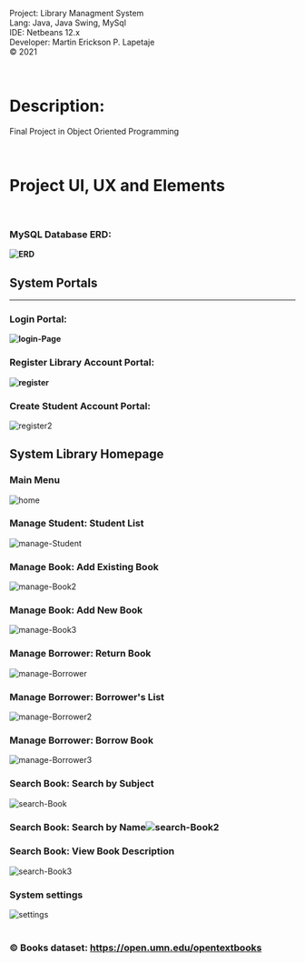 Project: Library Managment System  
Lang: Java, Java Swing, MySql  
IDE: Netbeans 12.x  
Developer: Martin Erickson P. Lapetaje  
&copy; 2021

<br>

# <b> Description:</b>

Final Project in Object Oriented Programming

<br>

# <b>Project UI, UX and Elements<b>

<br>

### <b> MySQL Database ERD:</b>

<img src="https://i.ibb.co/2kzLNHD/ERD.png" alt="ERD" border="0"><br>

## System Portals

<hr>

### <b>Login Portal: </b>

<img src="https://i.ibb.co/QKc72vj/login-Page.png" alt="login-Page" border="0"><br>

### Register Library Account Portal:</b>

<img src="https://i.ibb.co/W6XzqV4/register.png" alt="register" border="0"><br>

### Create Student Account Portal:</b>

<img src="https://i.ibb.co/jZr2c7F/register2.png" alt="register2" border="0"><br>

## System Library Homepage

### <b>Main Menu</b>

<img src="https://i.ibb.co/yYLYxKx/home.png" alt="home" border="0"><br>

### <b>Manage Student: Student List</b>

<img src="https://i.ibb.co/mhHHy8H/manage-Student.png" alt="manage-Student" border="0"><br>

### <b>Manage Book: Add Existing Book</b>

<img src="https://i.ibb.co/jrrkCc6/manage-Book2.png" alt="manage-Book2" border="0"><br>

### <b>Manage Book: Add New Book</b>

<img src="https://i.ibb.co/ncnLWbP/manage-Book3.png" alt="manage-Book3" border="0"><br>

### <b>Manage Borrower: Return Book</b>

<img src="https://i.ibb.co/gwBk91z/manage-Borrower.png" alt="manage-Borrower" border="0"><br>

### <b>Manage Borrower: Borrower's List</b>

<img src="https://i.ibb.co/xF6RzPs/manage-Borrower2.png" alt="manage-Borrower2" border="0"><br>

### <b>Manage Borrower: Borrow Book</b>

<img src="https://i.ibb.co/LhhDbC0/manage-Borrower3.png" alt="manage-Borrower3" border="0"><br>

### <b>Search Book: Search by Subject</b>

<img src="https://i.ibb.co/PNr64Pk/search-Book.png" alt="search-Book" border="0"><br>

### <b>Search Book: Search by Name</b><img src="https://i.ibb.co/Yjbs9mh/search-Book2.png" alt="search-Book2" border="0"><br>

### <b>Search Book: View Book Description</b>

<img src="https://i.ibb.co/gZmHswS/search-Book3.png" alt="search-Book3" border="0"><br>

### <b>System settings</b>

<img src="https://i.ibb.co/smfyB0h/settings.png" alt="settings" border="0">

<br>
<br>

### &copy; Books dataset: https://open.umn.edu/opentextbooks
